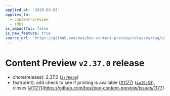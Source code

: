 ```yaml
---
applied_at: '2020-03-03'
applies_to:
  - content-preview
  - sdks
is_impactful: false
is_new_feature: true
source_url: 'https://github.com/box/box-content-preview/releases/tag/v2.37.0'
---
```


# Content Preview `v2.37.0` release


* chore(release): 2.37.0 ([`3776e3e`](https://github.com/box/box-content-preview/commit[`3776e3e`](https://github.com/box/box-content-preview/commit/3776e3e)))
* feat(print): add check to see if printing is available ([#1177](https://github.com/box/box-content-preview/pull/1177)) ([`4a19c53`](https://github.com/box/box-content-preview/commit[`4a19c53`](https://github.com/box/box-content-preview/commit/4a19c53))), closes [[#1177](https://github.com/box/box-content-preview/pull/1177)](https://github.com/box/box-content-preview/issues/1177)



